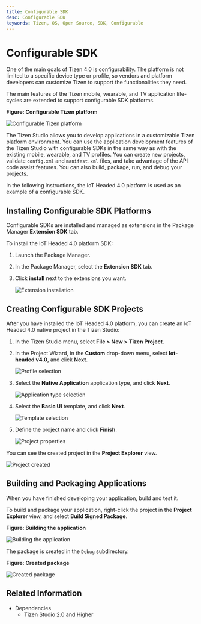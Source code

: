 ```yaml
---
title: Configurable SDK
desc: Configurable SDK
keywords: Tizen, OS, Open Source, SDK, Configurable
---
```


Configurable SDK
================

One of the main goals of Tizen 4.0 is configurability. The platform is not limited to a specific device type or profile, so vendors and platform developers can customize Tizen to support the functionalities they need.

The main features of the Tizen mobile, wearable, and TV application life-cycles are extended to support configurable SDK platforms.

**Figure: Configurable Tizen platform**

![Configurable Tizen platform](./media/configurable-structure.png)

The Tizen Studio allows you to develop applications in a customizable Tizen platform environment. You can use the application development features of the Tizen Studio with configurable SDKs in the same way as with the existing mobile, wearable, and TV profiles. You can create new projects, validate `config.xml` and `manifest.xml` files, and take advantage of the API code assist features. You can also build, package, run, and debug your projects.

In the following instructions, the IoT Headed 4.0 platform is used as an example of a configurable SDK.

Installing Configurable SDK Platforms <a name="install"></a>
-------------------------------------

Configurable SDKs are installed and managed as extensions in the Package Manager **Extension SDK** tab.

To install the IoT Headed 4.0 platform SDK:

1.  Launch the Package Manager.
2.  In the Package Manager, select the **Extension SDK** tab.
3.  Click **install** next to the extensions you want.

    ![Extension installation](./media/configurable-install-extension.png)

Creating Configurable SDK Projects <a name="create"></a>
----------------------------------

After you have installed the IoT Headed 4.0 platform, you can create an IoT Headed 4.0 native project in the Tizen Studio:

1.  In the Tizen Studio menu, select **File &gt; New &gt; Tizen Project**.
2.  In the Project Wizard, in the **Custom** drop-down menu, select **Iot-headed v4.0**, and click **Next**.

    ![Profile selection](./media/configurable-select-profile.png)

3.  Select the **Native Application** application type, and click **Next**.

    ![Application type selection](./media/configurable-select-type.png)

4.  Select the **Basic UI** template, and click **Next**.

    ![Template selection](./media/configurable-select-template.png)

5.  Define the project name and click **Finish**.

    ![Project properties](./media/configurable-project-properties.png)



  You can see the created project in the **Project Explorer** view.

  ![Project created](./media/configurable-project-explorer.png)

Building and Packaging Applications <a name="build"></a>
-----------------------------------

When you have finished developing your application, build and test it.

To build and package your application, right-click the project in the **Project Explorer** view, and select **Build Signed Package**.

**Figure: Building the application**

![Building the application](./media/configurable-build.png)

The package is created in the `Debug` subdirectory.

**Figure: Created package**

![Created package](./media/configurable-package.png)

## Related Information
* Dependencies
  -  Tizen Studio 2.0 and Higher
